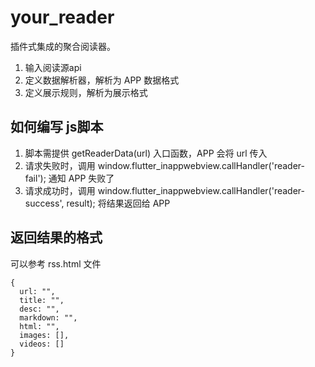 # your_reader

插件式集成的聚合阅读器。

1. 输入阅读源api
2. 定义数据解析器，解析为 APP 数据格式
3. 定义展示规则，解析为展示格式

## 如何编写 js脚本

1. 脚本需提供 getReaderData(url) 入口函数，APP 会将 url 传入
2. 请求失败时，调用 window.flutter_inappwebview.callHandler('reader-fail'); 通知 APP 失败了
3. 请求成功时，调用 window.flutter_inappwebview.callHandler('reader-success', result); 将结果返回给 APP

## 返回结果的格式
可以参考 rss.html 文件
```
{
  url: "",
  title: "",
  desc: "",
  markdown: "",
  html: "",
  images: [],
  videos: []
}
```
